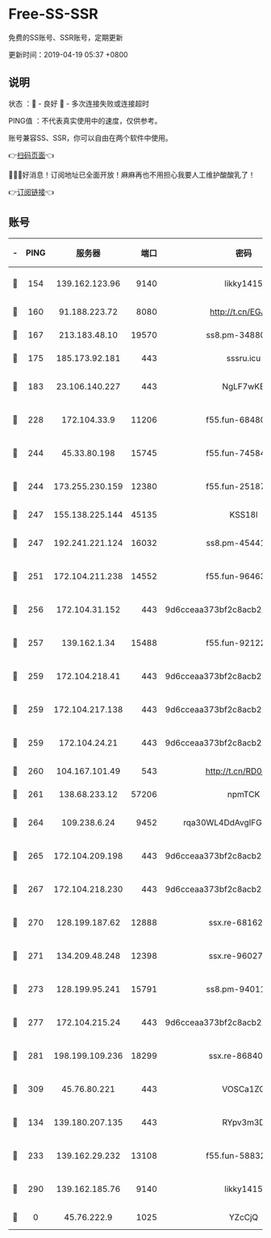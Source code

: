 # Free-SS-SSR

免费的SS账号、SSR账号，定期更新

更新时间：2019-04-19 05:37 +0800

## 说明

状态     ：🙂 - 良好 🙁 - 多次连接失败或连接超时

PING值   ：不代表真实使用中的速度，仅供参考。

账号兼容SS、SSR，你可以自由在两个软件中使用。

👉[扫码页面](https://liesauer.github.io/Free-SS-SSR/)👈

🎉🎉🎉好消息！订阅地址已全面开放！麻麻再也不用担心我要人工维护酸酸乳了！

👉[订阅链接](https://www.liesauer.net/yogurt/subscribe?ACCESS_TOKEN=DAYxR3mMaZAsaqUb)👈

## 账号

|-|PING|服务器|端口|密码|加密方式|区域|
|:----:|:----:|:-----:|-----:|:----:|:----:|:----:|
|🙂|154|139.162.123.96|9140|likky1415|aes-256-cfb|JP|
|🙂|160|91.188.223.72|8080|http://t.cn/EGJIyrl|rc4-md5|RU|
|🙂|167|213.183.48.10|19570|ss8.pm-34880278|rc4-md5|RU|
|🙂|175|185.173.92.181|443|sssru.icu|rc4-md5|RU|
|🙂|183|23.106.140.227|443|NgLF7wKB|aes-256-cfb|US|
|🙂|228|172.104.33.9|11206|f55.fun-68480715|aes-256-cfb|SG|
|🙂|244|45.33.80.198|15745|f55.fun-74584715|aes-256-cfb|US|
|🙂|244|173.255.230.159|12380|f55.fun-25187450|aes-256-cfb|US|
|🙂|247|155.138.225.144|45135|KSS18l|rc4-md5|US|
|🙂|247|192.241.221.124|16032|ss8.pm-45441503|aes-256-cfb|US|
|🙂|251|172.104.211.238|14552|f55.fun-96463764|aes-256-cfb|US|
|🙂|256|172.104.31.152|443|9d6cceaa373bf2c8acb22e60b6a58be6|aes-256-cfb|US|
|🙂|257|139.162.1.34|15488|f55.fun-92122073|aes-256-cfb|SG|
|🙂|259|172.104.218.41|443|9d6cceaa373bf2c8acb22e60b6a58be6|aes-256-cfb|US|
|🙂|259|172.104.217.138|443|9d6cceaa373bf2c8acb22e60b6a58be6|aes-256-cfb|US|
|🙂|259|172.104.24.21|443|9d6cceaa373bf2c8acb22e60b6a58be6|aes-256-cfb|US|
|🙂|260|104.167.101.49|543|http://t.cn/RD0D7sx|rc4-md5|CA|
|🙂|261|138.68.233.12|57206|npmTCK|rc4-md5|US|
|🙂|264|109.238.6.24|9452|rqa30WL4DdAvgIFG6Fs3znzTa|aes-256-cfb|FR|
|🙂|265|172.104.209.198|443|9d6cceaa373bf2c8acb22e60b6a58be6|aes-256-cfb|US|
|🙂|267|172.104.218.230|443|9d6cceaa373bf2c8acb22e60b6a58be6|aes-256-cfb|US|
|🙂|270|128.199.187.62|12888|ssx.re-68162593|aes-256-cfb|SG|
|🙂|271|134.209.48.248|12398|ssx.re-96027580|aes-256-cfb|US|
|🙂|273|128.199.95.241|15791|ss8.pm-94011498|aes-256-cfb|SG|
|🙂|277|172.104.215.24|443|9d6cceaa373bf2c8acb22e60b6a58be6|aes-256-cfb|US|
|🙂|281|198.199.109.236|18299|ssx.re-86840867|aes-256-cfb|US|
|🙂|309|45.76.80.221|443|VOSCa1ZG|aes-256-cfb|DE|
|🙂|134|139.180.207.135|443|RYpv3m3D|aes-256-cfb|JP|
|🙂|233|139.162.29.232|13108|f55.fun-58832525|aes-256-cfb|SG|
|🙂|290|139.162.185.76|9140|likky1415|aes-256-cfb|DE|
|🙁|0|45.76.222.9|1025|YZcCjQ|rc4-md5|JP|

